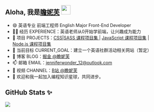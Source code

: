 ## Aloha, 我是[瞻妮芙](https://Jenniferwonder.github.io/#/) <img src = "https://raw.githubusercontent.com/MartinHeinz/MartinHeinz/master/wave.gif" width = 30px>

- 😄 英语专业 前端工程师 English Major Front-End Developer
- 👩‍💻 经历 EXPERIENCE：英语老师从0开始学前端，让兴趣成为能力
- 🏡 项目 PROJECTS：<a href="https://github.com/Jenniferwonder/css-course-projects" target="_blank">CSS|SASS 课程项目集 </a>| <a href="https://github.com/Jenniferwonder/js-course-projects" target="_blank">JavaScript 课程项目集</a> | <a href="https://github.com/Jenniferwonder/node-js-course-projects" target="_blank">Node.js 课程项目集</a> 
- 🔭 当前目标 CURRENT_GOAL：建立一个英语社群活动相关网站（暂定）
- 🌱 博客 BLOG：<a href="https://juejin.cn/user/2925172853329501" target="_blank">掘金 @瞻妮芙</a>
- 📫 邮箱 EMAIL：jenniferwonder_12@outlook.com
- 📸 视频 CHANNEL：<a href="https://space.bilibili.com/397961647?spm_id_from=333.1007.0.0" target="_blank">B站 @瞻妮芙</a>
- 👯 欢迎和我一起加入编程知识星球，共同进步。

## GitHub Stats ✨ 
![](https://github-readme-streak-stats.herokuapp.com/?user=Jenniferwonder&theme=radical&hide_border=false)<br/>

